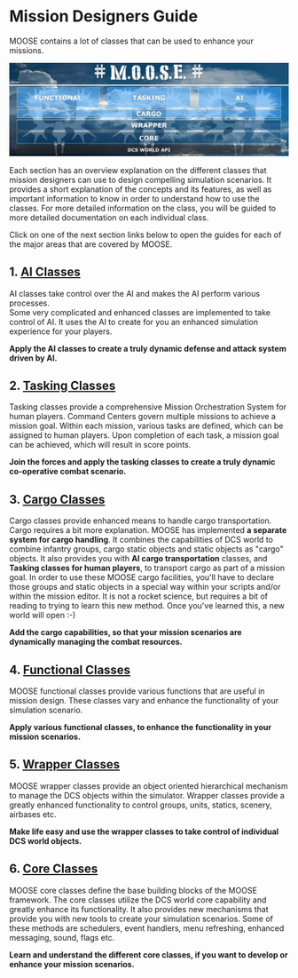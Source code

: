 # Mission Designers Guide

MOOSE contains a lot of classes that can be used to enhance your missions.

![MOOSE framework](Images/MOOSE_Classes.JPG)

Each section has an overview explanation on the different classes that mission designers can use to design compelling simulation scenarios.
It provides a short explanation of the concepts and its features, as well as important information to know in order to understand how to use the classes.
For more detailed information on the class, you will be guided to more detailed documentation on each individual class.

Click on one of the next section links below to open the guides for each of the major areas that are covered by MOOSE.

## 1. [**AI Classes**](Moose_AI.html)

AI classes take control over the AI and makes the AI perform various processes.  
Some very complicated and enhanced classes are implemented to take control of AI.
It uses the AI to create for you an enhanced simulation experience for your players.

**Apply the AI classes to create a truly dynamic defense and attack system driven by AI.**


## 2. [**Tasking Classes**](Moose_Tasking.html)

Tasking classes provide a comprehensive Mission Orchestration System for human players.
Command Centers govern multiple missions to achieve a mission goal.
Within each mission, various tasks are defined, which can be assigned to human players.
Upon completion of each task, a mission goal can be achieved, which will result in score points.

**Join the forces and apply the tasking classes to create a truly dynamic co-operative combat scenario.**


## 3. [**Cargo Classes**](Moose_Cargo.html)

Cargo classes provide enhanced means to handle cargo transportation.
Cargo requires a bit more explanation. MOOSE has implemented **a separate system for cargo handling**.
It combines the capabilities of DCS world to combine infantry groups, cargo static objects and static objects
as "cargo" objects.
It also provides you with **AI cargo transportation** classes, 
and **Tasking classes for human players**, to transport cargo as part of a mission goal.
In order to use these MOOSE cargo facilities, you'll have to declare those groups and static objects
in a special way within your scripts and/or within the mission editor.
It is not a rocket science, but requires a bit of reading to trying to learn this new method.
Once you've learned this, a new world will open :-)

**Add the cargo capabilities, so that your mission scenarios are dynamically managing the combat resources.**


## 4. [**Functional Classes**](Moose_Functional.html)

MOOSE functional classes provide various functions that are useful in mission design.
These classes vary and enhance the functionality of your simulation scenario.

**Apply various functional classes, to enhance the functionality in your mission scenarios.**


## 5. [**Wrapper Classes**](Moose_Wrappers.html)

MOOSE wrapper classes provide an object oriented hierarchical mechanism to manage the DCS objects within the simulator.
Wrapper classes provide a greatly enhanced functionality to control groups, units, statics, scenery, airbases etc.

**Make life easy and use the wrapper classes to take control of individual DCS world objects.**


## 6. [**Core Classes**](Moose_Core.html)

MOOSE core classes define the base building blocks of the MOOSE framework. 
The core classes utilize the DCS world core capability and greatly enhance its functionality.
It also provides new mechanisms that provide you with new tools to create your simulation scenarios.
Some of these methods are schedulers, event handlers, menu refreshing, enhanced messaging, sound, flags etc.

**Learn and understand the different core classes, if you want to develop or enhance your mission scenarios.**






